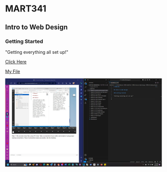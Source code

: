 # MART341

## Intro to Web Design

### Getting Started

"Getting everything all set up!"

[Click Here](https://company.wizards.com/en)

[My File](./responses.txt)

![screenshot](./images/EditorScreenshot.png)